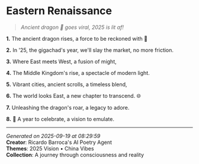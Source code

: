 # Eastern Renaissance

> *Ancient dragon 🐉 goes viral, 2025 is lit af!*

**1.** The ancient dragon rises, a force to be reckoned with 🐉


**2.** In '25, the gigachad's year, we'll slay the market, no more friction.


**3.** Where East meets West, a fusion of might,


**4.** The Middle Kingdom's rise, a spectacle of modern light.


**5.** Vibrant cities, ancient scrolls, a timeless blend,


**6.** The world looks East, a new chapter to transcend. 🌐


**7.** Unleashing the dragon's roar, a legacy to adore.


**8.** 🎊 A year to celebrate, a vision to emulate.



---

*Generated on 2025-09-19 at 08:29:59*  
**Creator**: Ricardo Barroca's AI Poetry Agent  
**Themes**: 2025 Vision • China Vibes  
**Collection**: A journey through consciousness and reality
